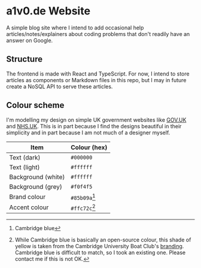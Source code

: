 # a1v0.de Website

A simple blog site where I intend to add occasional help articles/notes/explainers about coding problems that don't readily have an answer on Google.

## Structure

The frontend is made with React and TypeScript. For now, I intend to store articles as components or Markdown files in this repo, but I may in future create a NoSQL API to serve these articles.

## Colour scheme

I'm modelling my design on simple UK government websites like [GOV.UK](https://www.gov.uk/) and [NHS.UK](https://www.nhs.uk/). This is in part because I find the designs beautiful in their simplicity and in part because I am not much of a designer myself.

| **Item** | **Colour (hex)** |
| - | - |
| Text (dark) | `#000000` |
| Text (light) | `#ffffff` |
| Background (white) | `#ffffff` |
| Background (grey) | `#f0f4f5` |
| Brand colour | `#85b09a`[^1] |
| Accent colour | `#ffc72c`[^2] |

[^1]: Cambridge blue

[^2]: While Cambridge blue is basically an open-source colour, this shade of yellow is taken from the Cambridge University Boat Club's [branding](https://cubc.org.uk/app/uploads/2020/08/CUBC-Brand-Guidelines.pdf). Cambridge blue is difficult to match, so I took an existing one. Please contact me if this is not OK.
